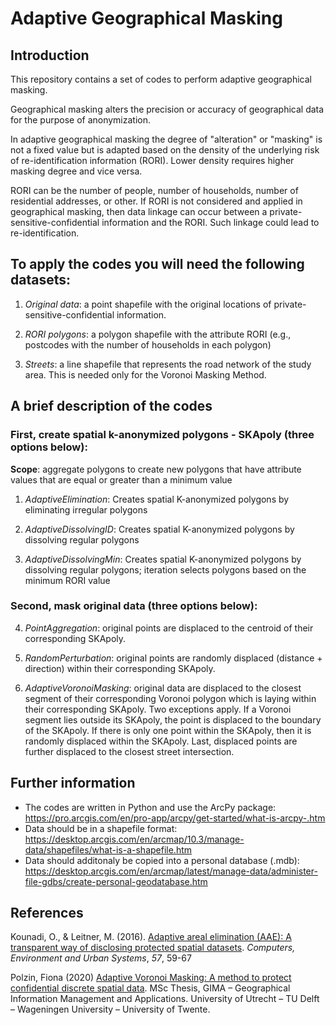 # Adaptive Geographical Masking

## Introduction

This repository contains a set of codes to perform adaptive geographical masking.

Geographical masking alters the precision or accuracy of geographical data for the purpose of anonymization.

In adaptive geographical masking the degree of &quot;alteration&quot; or &quot;masking&quot; is not a fixed value but is adapted based on the density of the underlying risk of re-identification information (RORI). Lower density requires higher masking degree and vice versa.

RORI can be the number of people, number of households, number of residential addresses, or other. If RORI is not considered and applied in geographical masking, then data linkage can occur between a private-sensitive-confidential information and the RORI. Such linkage could lead to re-identification.

## To apply the codes you will need the following datasets:
1. _Original data_: a point shapefile with the original locations of private-sensitive-confidential information.

2. _RORI polygons_: a polygon shapefile with the attribute RORI (e.g., postcodes with the number of households in each polygon)

3. _Streets_: a line shapefile that represents the road network of the study area. This is needed only for the Voronoi Masking Method.


## A brief description of the codes

### First, create spatial k-anonymized polygons - SKApoly (three options below):
**Scope**: aggregate polygons to create new polygons that have attribute values that are equal or greater than a minimum value

1. _AdaptiveElimination_: Creates spatial K-anonymized polygons by eliminating irregular polygons

2. _AdaptiveDissolvingID_: Creates spatial K-anonymized polygons by dissolving regular polygons

3. _AdaptiveDissolvingMin_: Creates spatial K-anonymized polygons by dissolving regular polygons; iteration selects polygons based on the minimum RORI value

### Second, mask original data (three options below):
4. _PointAggregation_: original points are displaced to the centroid of their corresponding SKApoly.

5. _RandomPerturbation_: original points are randomly displaced (distance + direction) within their corresponding SKApoly.

6. _AdaptiveVoronoiMasking_: original data are displaced to the closest segment of their corresponding Voronoi polygon which is laying within their corresponding SKApoly. Two exceptions apply. If a Voronoi segment lies outside its SKApoly, the point is displaced to the boundary of the SKApoly. If there is only one point within the SKApoly, then it is randomly displaced within the SKApoly. Last, displaced points are further displaced to the closest street intersection.

## Further information
- The codes are written in Python and use the ArcPy package: https://pro.arcgis.com/en/pro-app/arcpy/get-started/what-is-arcpy-.htm
- Data should be in a shapefile format: https://desktop.arcgis.com/en/arcmap/10.3/manage-data/shapefiles/what-is-a-shapefile.htm 
- Data should additonaly be copied into a personal database (.mdb): https://desktop.arcgis.com/en/arcmap/latest/manage-data/administer-file-gdbs/create-personal-geodatabase.htm


## References

Kounadi, O., &amp; Leitner, M. (2016). [Adaptive areal elimination (AAE): A transparent way of disclosing protected spatial datasets](https://www.sciencedirect.com/science/article/pii/S0198971516300047). _Computers, Environment and Urban Systems_, _57_, 59-67

Polzin, Fiona (2020) [Adaptive Voronoi Masking: A method to protect confidential discrete spatial data](https://studenttheses.library.uu.nl/search.php?m=course&amp;course=Geographical%20Information%20Management%20and%20Applications%20%28GIMA%29&amp;language=nl). MSc Thesis, GIMA – Geographical Information Management and Applications. University of Utrecht – TU Delft – Wageningen University – University of Twente.
